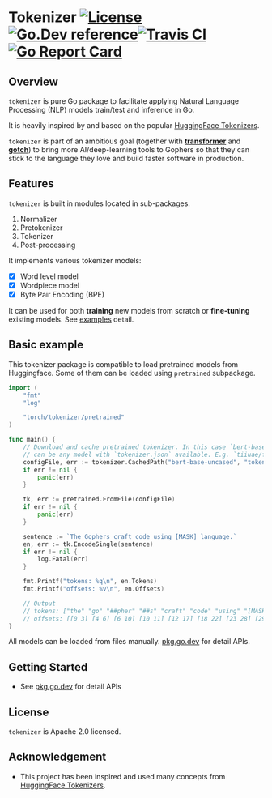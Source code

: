 # Tokenizer [![License](https://img.shields.io/:license-apache-blue.svg)](https://opensource.org/licenses/Apache-2.0)[![Go.Dev reference](https://img.shields.io/badge/go.dev-reference-007d9c?logo=go&logoColor=white&style=flat-square)](https://pkg.go.dev/github.com/sugarme/tokenizer?tab=doc)[![Travis CI](https://api.travis-ci.org/sugarme/tokenizer.svg?branch=master)](https://travis-ci.org/sugarme/tokenizer)[![Go Report Card](https://goreportcard.com/badge/github.com/sugarme/tokenizer)](https://goreportcard.com/report/github.com/sugarme/tokenizer) 

## Overview

`tokenizer` is pure Go package to facilitate applying Natural Language Processing (NLP) models train/test and inference in Go. 

It is heavily inspired by and based on the popular [HuggingFace Tokenizers](https://github.com/huggingface/tokenizers). 

`tokenizer` is part of an ambitious goal (together with [**transformer**](https://github.com/sugarme/transformer) and [**gotch**](https://github.com/sugarme/gotch)) to bring more AI/deep-learning tools to Gophers so that they can stick to the language they love and build faster software in production. 

## Features

`tokenizer` is built in modules located in sub-packages. 
1. Normalizer
2. Pretokenizer
3. Tokenizer
4. Post-processing

It implements various tokenizer models: 
- [x] Word level model
- [x] Wordpiece model
- [x] Byte Pair Encoding (BPE)

It can be used for both **training** new models from scratch or **fine-tuning** existing models. See [examples](./example) detail.

## Basic example

This tokenizer package is compatible to load pretrained models from Huggingface. Some of them can be loaded using `pretrained` subpackage.

```go
import (
	"fmt"
	"log"

	"torch/tokenizer/pretrained"
)

func main() {
    // Download and cache pretrained tokenizer. In this case `bert-base-uncased` from Huggingface
    // can be any model with `tokenizer.json` available. E.g. `tiiuae/falcon-7b`
	configFile, err := tokenizer.CachedPath("bert-base-uncased", "tokenizer.json")
	if err != nil {
		panic(err)
	}

	tk, err := pretrained.FromFile(configFile)
	if err != nil {
		panic(err)
	}

	sentence := `The Gophers craft code using [MASK] language.`
	en, err := tk.EncodeSingle(sentence)
	if err != nil {
		log.Fatal(err)
	}

	fmt.Printf("tokens: %q\n", en.Tokens)
	fmt.Printf("offsets: %v\n", en.Offsets)

	// Output
	// tokens: ["the" "go" "##pher" "##s" "craft" "code" "using" "[MASK]" "language" "."]
	// offsets: [[0 3] [4 6] [6 10] [10 11] [12 17] [18 22] [23 28] [29 35] [36 44] [44 45]]
}
```

All models can be loaded from files manually. [pkg.go.dev](https://pkg.go.dev/github.com/sugarme/tokenizer?tab=doc) for detail APIs.


## Getting Started

- See [pkg.go.dev](https://pkg.go.dev/github.com/sugarme/tokenizer?tab=doc) for detail APIs 


## License

`tokenizer` is Apache 2.0 licensed.


## Acknowledgement

- This project has been inspired and used many concepts from [HuggingFace Tokenizers](https://github.com/huggingface/tokenizers).


